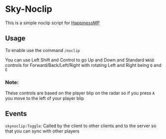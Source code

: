 # Sky-Noclip

This is a simple noclip script for [HappinessMP](https://happinessmp.net/)

## Usage

To enable use the command `/noclip`

You can use Left Shift and Control to go Up and Down and Standard `WASD` controls for Forward/Back/Left/Right with rotating Left and Right being `Q` and `E`

### Note:

These controls are based on the player blip on the radar so if you press `A` you move to the left of your player blip

## Events

`skynoclip:Toggle`: Called by the client to other clients and to the server so that you can sync with other players
